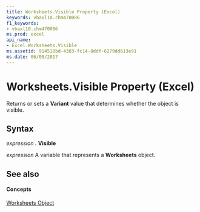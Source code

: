 ```yaml
---
title: Worksheets.Visible Property (Excel)
keywords: vbaxl10.chm470086
f1_keywords:
- vbaxl10.chm470086
ms.prod: excel
api_name:
- Excel.Worksheets.Visible
ms.assetid: 914518bd-4383-fc14-8ddf-6279dd613e91
ms.date: 06/08/2017
---
```



# Worksheets.Visible Property (Excel)

Returns or sets a  **Variant** value that determines whether the object is visible.


## Syntax

 _expression_ . **Visible**

 _expression_ A variable that represents a **Worksheets** object.


## See also


#### Concepts


[Worksheets Object](Excel.Worksheets.md)

